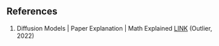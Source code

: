 ## References
1. Diffusion Models | Paper Explanation | Math Explained [LINK](https://youtu.be/HoKDTa5jHvg) (Outlier, 2022)
